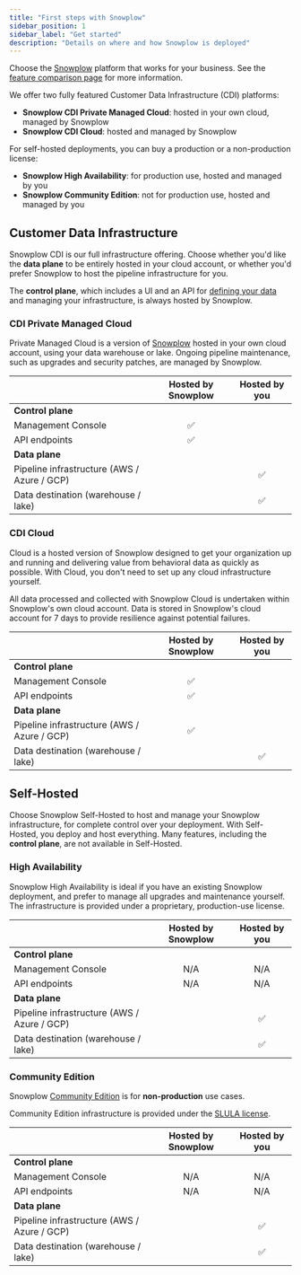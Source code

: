```yaml
---
title: "First steps with Snowplow"
sidebar_position: 1
sidebar_label: "Get started"
description: "Details on where and how Snowplow is deployed"
---
```


Choose the [Snowplow](https://snowplow.io) platform that works for your business. See the [feature comparison page](/docs/get-started/feature-comparison/index.md) for more information.

We offer two fully featured Customer Data Infrastructure (CDI) platforms:
* **Snowplow CDI Private Managed Cloud**: hosted in your own cloud, managed by Snowplow
* **Snowplow CDI Cloud**: hosted and managed by Snowplow

For self-hosted deployments, you can buy a production or a non-production license:
* **Snowplow High Availability**: for production use, hosted and managed by you
* **Snowplow Community Edition**: not for production use, hosted and managed by you

## Customer Data Infrastructure

Snowplow CDI is our full infrastructure offering. Choose whether you'd like the **data plane** to be entirely hosted in your cloud account, or whether you'd prefer Snowplow to host the pipeline infrastructure for you.

The **control plane**, which includes a UI and an API for [defining your data](/docs/data-product-studio/data-products/index.md) and managing your infrastructure, is always hosted by Snowplow.

### CDI Private Managed Cloud

Private Managed Cloud is a version of [Snowplow](https://snowplow.io) hosted in your own cloud account, using your data warehouse or lake. Ongoing pipeline maintenance, such as upgrades and security patches, are managed by Snowplow.

|                                             | Hosted by Snowplow | Hosted by you |
| :------------------------------------------ | :----------------: | :-----------: |
| **Control plane**                           |                    |               |
| Management Console                          |         ✅          |               |
| API endpoints                               |         ✅          |               |
| **Data plane**                              |                    |               |
| Pipeline infrastructure (AWS / Azure / GCP) |                    |       ✅       |
| Data destination (warehouse / lake)         |                    |       ✅       |

### CDI Cloud

Cloud is a hosted version of Snowplow designed to get your organization up and running and delivering value from behavioral data as quickly as possible. With Cloud, you don't need to set up any cloud infrastructure yourself.

All data processed and collected with Snowplow Cloud is undertaken within Snowplow's own cloud account. Data is stored in Snowplow's cloud account for 7 days to provide resilience against potential failures.

|                                             | Hosted by Snowplow | Hosted by you |
| :------------------------------------------ | :----------------: | :-----------: |
| **Control plane**                           |                    |               |
| Management Console                          |         ✅          |               |
| API endpoints                               |         ✅          |               |
| **Data plane**                              |                    |               |
| Pipeline infrastructure (AWS / Azure / GCP) |         ✅          |               |
| Data destination (warehouse / lake)         |                    |       ✅       |

## Self-Hosted

Choose Snowplow Self-Hosted to host and manage your Snowplow infrastructure, for complete control over your deployment. With Self-Hosted, you deploy and host everything. Many features, including the **control plane**, are not available in Self-Hosted.

### High Availability

Snowplow High Availability is ideal if you have an existing Snowplow deployment, and prefer to manage all upgrades and maintenance yourself. The infrastructure is provided under a proprietary, production-use license.

|                                             | Hosted by Snowplow | Hosted by you |
| :------------------------------------------ | :----------------: | :-----------: |
| **Control plane**                           |                    |               |
| Management Console                          |        N/A         |      N/A      |
| API endpoints                               |        N/A         |      N/A      |
| **Data plane**                              |                    |               |
| Pipeline infrastructure (AWS / Azure / GCP) |                    |       ✅       |
| Data destination (warehouse / lake)         |                    |       ✅       |

### Community Edition

Snowplow [Community Edition](/docs/get-started/self-hosted/index.md) is for **non-production** use cases.

Community Edition infrastructure is provided under the [SLULA license](/docs/resources/copyright-license/index.md).

|                                             | Hosted by Snowplow | Hosted by you |
| :------------------------------------------ | :----------------: | :-----------: |
| **Control plane**                           |                    |               |
| Management Console                          |        N/A         |      N/A      |
| API endpoints                               |        N/A         |      N/A      |
| **Data plane**                              |                    |               |
| Pipeline infrastructure (AWS / Azure / GCP) |                    |       ✅       |
| Data destination (warehouse / lake)         |                    |       ✅       |
